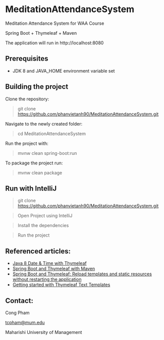 # MeditationAttendanceSystem
Meditation Attendance System for WAA Course

Spring Boot + Thymeleaf + Maven

The application will run in http://localhost:8080

Prerequisites
-------------

- JDK 8 and JAVA_HOME environment variable set 

Building the project
--------------------

Clone the repository:

> git clone https://github.com/phanvietanh90/MeditationAttendanceSystem.git

Navigate to the newly created folder:

> cd MeditationAttendanceSystem

Run the project with:

> mvnw clean spring-boot:run

To package the project run:

> mvnw clean package

Run with IntelliJ
--------------------

> git clone https://github.com/phanvietanh90/MeditationAttendanceSystem.git

> Open Project using IntelliJ

> Install the dependencies

> Run the project 

Referenced articles:
--------------------

- [Java 8 Date & Time with Thymeleaf](http://blog.codeleak.pl/2015/11/how-to-java-8-date-time-with-thymeleaf.html)
- [Spring Boot and Thymeleaf with Maven](http://blog.codeleak.pl/2014/04/how-to-spring-boot-and-thymeleaf-with-maven.html)
- [Spring Boot and Thymeleaf: Reload templates and static resources without restarting the application](http://blog.codeleak.pl/2016/12/thymeleaf-reload-templates-and-static-resources.html)
- [Getting started with Thymeleaf Text Templates](http://blog.codeleak.pl/2017/03/getting-started-with-thymeleaf-3-text.html)

Contact:
--------------------

Cong Pham

tcpham@mum.edu

Maharishi University of Management
